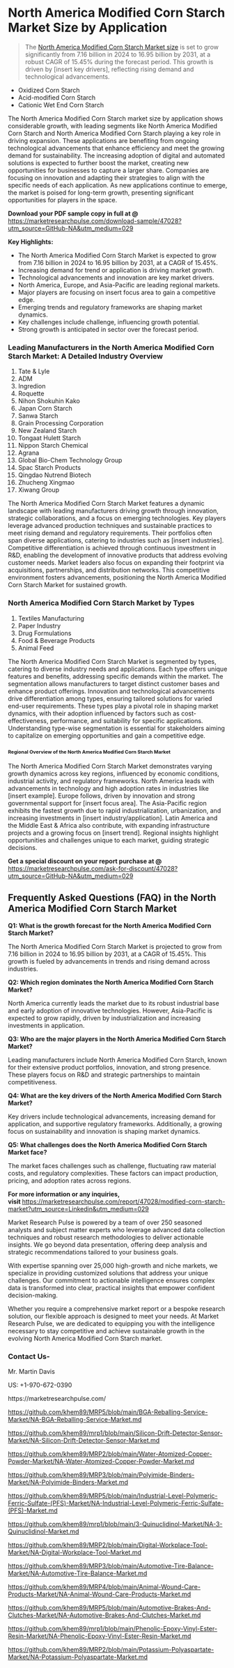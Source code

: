 <h1>North America Modified Corn Starch Market&nbsp;Size by Application</h1><blockquote><p>The <a href="https://marketresearchpulse.com/download-sample/47028?utm_source=GitHub-NA&amp;utm_medium=029">North America Modified Corn Starch Market size</a> is set to grow significantly from 7.16 billion in 2024 to 16.95 billion by 2031, at a robust CAGR of 15.45% during the forecast period. This growth is driven by [insert key drivers], reflecting rising demand and technological advancements.</p></blockquote><ul><li>Oxidized Corn Starch<li> Acid-modified Corn Starch<li> Cationic Wet End Corn Starch</li></ul><p>The North America Modified Corn Starch market size by application shows considerable growth, with leading segments like North America Modified Corn Starch and North America Modified Corn Starch playing a key role in driving expansion. These applications are benefiting from ongoing technological advancements that enhance efficiency and meet the growing demand for sustainability. The increasing adoption of digital and automated solutions is expected to further boost the market, creating new opportunities for businesses to capture a larger share. Companies are focusing on innovation and adapting their strategies to align with the specific needs of each application. As new applications continue to emerge, the market is poised for long-term growth, presenting significant opportunities for players in the space.</p><p><strong>Download your PDF sample copy in full at @ </strong><a href="https://marketresearchpulse.com/download-sample/47028?utm_source=GitHub-NA&amp;utm_medium=029">https://marketresearchpulse.com/download-sample/47028?utm_source=GitHub-NA&amp;utm_medium=029</a></p><p><strong>Key Highlights: </strong></p><ul><li>The North America Modified Corn Starch Market is expected to grow from 7.16 billion in 2024 to 16.95 billion by 2031, at a CAGR of 15.45%.</li><li>Increasing demand for trend or application is driving market growth.</li><li>Technological advancements and innovation are key market drivers.</li><li>North America, Europe, and Asia-Pacific are leading regional markets.</li><li>Major players are focusing on insert focus area to gain a competitive edge.</li><li>Emerging trends and regulatory frameworks are shaping market dynamics.</li><li>Key challenges include challenge, influencing growth potential.</li><li>Strong growth is anticipated in sector over the forecast period.</li></ul><h3>Leading Manufacturers in the North America Modified Corn Starch Market: A Detailed Industry Overview</h3><ol><li>Tate & Lyle</li><li>ADM</li><li>Ingredion</li><li>Roquette</li><li>Nihon Shokuhin Kako</li><li>Japan Corn Starch</li><li>Sanwa Starch</li><li>Grain Processing Corporation</li><li>New Zealand Starch</li><li>Tongaat Hulett Starch</li><li>Nippon Starch Chemical</li><li>Agrana</li><li>Global Bio-Chem Technology Group</li><li>Spac Starch Products</li><li>Qingdao Nutrend Biotech</li><li>Zhucheng Xingmao</li><li>Xiwang Group</li></ol><div class="flex max-w-full flex-col flex-grow"><div class="min-h-8 text-message flex w-full flex-col items-end gap-2 whitespace-normal break-words [.text-message+&amp;]:mt-5" dir="auto" data-message-author-role="assistant" data-message-id="fd8432e4-4910-450d-b182-61b7bfb0a01f" data-message-model-slug="gpt-4o"><div class="flex w-full flex-col gap-1 empty:hidden first:pt-[3px]"><div class="markdown prose w-full break-words dark:prose-invert light"><p>The North America Modified Corn Starch Market features a dynamic landscape with leading manufacturers driving growth through innovation, strategic collaborations, and a focus on emerging technologies. Key players leverage advanced production techniques and sustainable practices to meet rising demand and regulatory requirements. Their portfolios often span diverse applications, catering to industries such as [insert industries]. Competitive differentiation is achieved through continuous investment in R&amp;D, enabling the development of innovative products that address evolving customer needs. Market leaders also focus on expanding their footprint via acquisitions, partnerships, and distribution networks. This competitive environment fosters advancements, positioning the North America Modified Corn Starch Market for sustained growth.</p></div></div></div></div><h3>North America Modified Corn Starch Market by Types</h3><ol><li>Textiles Manufacturing<li> Paper Industry<li> Drug Formulations<li> Food & Beverage Products<li> Animal Feed</li></ol><div class="flex max-w-full flex-col flex-grow"><div class="min-h-8 text-message flex w-full flex-col items-end gap-2 whitespace-normal break-words [.text-message+&amp;]:mt-5" dir="auto" data-message-author-role="assistant" data-message-id="084470be-0bb7-4664-bddf-5156b4f41249" data-message-model-slug="gpt-4o-mini"><div class="flex w-full flex-col gap-1 empty:hidden first:pt-[3px]"><div class="markdown prose w-full break-words dark:prose-invert light"><p>The North America Modified Corn Starch Market is segmented by types, catering to diverse industry needs and applications. Each type offers unique features and benefits, addressing specific demands within the market. The segmentation allows manufacturers to target distinct customer bases and enhance product offerings. Innovation and technological advancements drive differentiation among types, ensuring tailored solutions for varied end-user requirements. These types play a pivotal role in shaping market dynamics, with their adoption influenced by factors such as cost-effectiveness, performance, and suitability for specific applications. Understanding type-wise segmentation is essential for stakeholders aiming to capitalize on emerging opportunities and gain a competitive edge.</p></div></div></div></div><h3><span style="font-size: 11px;">Regional Overview of the North America Modified Corn Starch Market</span></h3><div class="flex max-w-full flex-col flex-grow"><div class="min-h-8 text-message flex w-full flex-col items-end gap-2 whitespace-normal break-words [.text-message+&amp;]:mt-5" dir="auto" data-message-author-role="assistant" data-message-id="e9038762-ce64-4e30-91c9-9bd413514231" data-message-model-slug="gpt-4o-mini"><div class="flex w-full flex-col gap-1 empty:hidden first:pt-[3px]"><div class="markdown prose w-full break-words dark:prose-invert light"><p>The North America Modified Corn Starch Market demonstrates varying growth dynamics across key regions, influenced by economic conditions, industrial activity, and regulatory frameworks. North America leads with advancements in technology and high adoption rates in industries like [insert example]. Europe follows, driven by innovation and strong governmental support for [insert focus area]. The Asia-Pacific region exhibits the fastest growth due to rapid industrialization, urbanization, and increasing investments in [insert industry/application]. Latin America and the Middle East &amp; Africa also contribute, with expanding infrastructure projects and a growing focus on [insert trend]. Regional insights highlight opportunities and challenges unique to each market, guiding strategic decisions.</p></div></div></div></div><p><strong>Get a special discount on your report purchase at @ </strong><a href="https://marketresearchpulse.com/ask-for-discount/47028?utm_source=GitHub-NA&amp;utm_medium=029">https://marketresearchpulse.com/ask-for-discount/47028?utm_source=GitHub-NA&amp;utm_medium=029</a></p><h2>Frequently Asked Questions (FAQ) in the North America Modified Corn Starch Market</h2><p><strong>Q1: What is the growth forecast for the North America Modified Corn Starch Market?</strong></p><p>The North America Modified Corn Starch Market is projected to grow from 7.16 billion in 2024 to 16.95 billion by 2031, at a CAGR of 15.45%. This growth is fueled by advancements in trends and rising demand across industries.</p><p><strong>Q2: Which region dominates the North America Modified Corn Starch Market?</strong></p><p>North America currently leads the market due to its robust industrial base and early adoption of innovative technologies. However, Asia-Pacific is expected to grow rapidly, driven by industrialization and increasing investments in application.</p><p><strong>Q3: Who are the major players in the North America Modified Corn Starch Market?</strong></p><p>Leading manufacturers include North America Modified Corn Starch, known for their extensive product portfolios, innovation, and strong presence. These players focus on R&amp;D and strategic partnerships to maintain competitiveness.</p><p><strong>Q4: What are the key drivers of the North America Modified Corn Starch Market?</strong></p><p>Key drivers include technological advancements, increasing demand for application, and supportive regulatory frameworks. Additionally, a growing focus on sustainability and innovation is shaping market dynamics.</p><p><strong>Q5: What challenges does the North America Modified Corn Starch Market face?</strong></p><p>The market faces challenges such as challenge, fluctuating raw material costs, and regulatory complexities. These factors can impact production, pricing, and adoption rates across regions.</p><p><strong>For more information or any inquiries, visit&nbsp;</strong><a href="https://marketresearchpulse.com/report/47028/modified-corn-starch-market?utm_source=Linkedin&utm_medium=029">https://marketresearchpulse.com/report/47028/modified-corn-starch-market?utm_source=Linkedin&utm_medium=029</a></p><p>Market Research Pulse is powered by a team of over 250 seasoned analysts and subject matter experts who leverage advanced data collection techniques and robust research methodologies to deliver actionable insights. We go beyond data presentation, offering deep analysis and strategic recommendations tailored to your business goals.</p><p>With expertise spanning over 25,000 high-growth and niche markets, we specialize in providing customized solutions that address your unique challenges. Our commitment to actionable intelligence ensures complex data is transformed into clear, practical insights that empower confident decision-making.</p><p>Whether you require a comprehensive market report or a bespoke research solution, our flexible approach is designed to meet your needs. At Market Research Pulse, we are dedicated to equipping you with the intelligence necessary to stay competitive and achieve sustainable growth in the evolving North America Modified Corn Starch market.</p><h3><strong>Contact Us-</strong></h3><p>Mr. Martin Davis</p><p>US: +1-970-672-0390</p><p>https://marketresearchpulse.com/</p><p><a href="https://github.com/khem89/MRP5/blob/main/BGA-Reballing-Service-Market/NA-BGA-Reballing-Service-Market.md">https://github.com/khem89/MRP5/blob/main/BGA-Reballing-Service-Market/NA-BGA-Reballing-Service-Market.md</a></p><p><a href="https://github.com/khem89/mrp1/blob/main/Silicon-Drift-Detector-Sensor-Market/NA-Silicon-Drift-Detector-Sensor-Market.md">https://github.com/khem89/mrp1/blob/main/Silicon-Drift-Detector-Sensor-Market/NA-Silicon-Drift-Detector-Sensor-Market.md</a></p><p><a href="https://github.com/khem89/MRP2/blob/main/Water-Atomized-Copper-Powder-Market/NA-Water-Atomized-Copper-Powder-Market.md">https://github.com/khem89/MRP2/blob/main/Water-Atomized-Copper-Powder-Market/NA-Water-Atomized-Copper-Powder-Market.md</a></p><p><a href="https://github.com/khem89/MRP3/blob/main/Polyimide-Binders-Market/NA-Polyimide-Binders-Market.md">https://github.com/khem89/MRP3/blob/main/Polyimide-Binders-Market/NA-Polyimide-Binders-Market.md</a></p><p><a href="https://github.com/khem89/MRP5/blob/main/Industrial-Level-Polymeric-Ferric-Sulfate-(PFS)-Market/NA-Industrial-Level-Polymeric-Ferric-Sulfate-(PFS)-Market.md">https://github.com/khem89/MRP5/blob/main/Industrial-Level-Polymeric-Ferric-Sulfate-(PFS)-Market/NA-Industrial-Level-Polymeric-Ferric-Sulfate-(PFS)-Market.md</a></p><p><a href="https://github.com/khem89/mrp1/blob/main/3-Quinuclidinol-Market/NA-3-Quinuclidinol-Market.md">https://github.com/khem89/mrp1/blob/main/3-Quinuclidinol-Market/NA-3-Quinuclidinol-Market.md</a></p><p><a href="https://github.com/khem89/MRP2/blob/main/Digital-Workplace-Tool-Market/NA-Digital-Workplace-Tool-Market.md">https://github.com/khem89/MRP2/blob/main/Digital-Workplace-Tool-Market/NA-Digital-Workplace-Tool-Market.md</a></p><p><a href="https://github.com/khem89/MRP3/blob/main/Automotive-Tire-Balance-Market/NA-Automotive-Tire-Balance-Market.md">https://github.com/khem89/MRP3/blob/main/Automotive-Tire-Balance-Market/NA-Automotive-Tire-Balance-Market.md</a></p><p><a href="https://github.com/khem89/MRP4/blob/main/Animal-Wound-Care-Products-Market/NA-Animal-Wound-Care-Products-Market.md">https://github.com/khem89/MRP4/blob/main/Animal-Wound-Care-Products-Market/NA-Animal-Wound-Care-Products-Market.md</a></p><p><a href="https://github.com/khem89/MRP5/blob/main/Automotive-Brakes-And-Clutches-Market/NA-Automotive-Brakes-And-Clutches-Market.md">https://github.com/khem89/MRP5/blob/main/Automotive-Brakes-And-Clutches-Market/NA-Automotive-Brakes-And-Clutches-Market.md</a></p><p><a href="https://github.com/khem89/mrp1/blob/main/Phenolic-Epoxy-Vinyl-Ester-Resin-Market/NA-Phenolic-Epoxy-Vinyl-Ester-Resin-Market.md">https://github.com/khem89/mrp1/blob/main/Phenolic-Epoxy-Vinyl-Ester-Resin-Market/NA-Phenolic-Epoxy-Vinyl-Ester-Resin-Market.md</a></p><p><a href="https://github.com/khem89/MRP2/blob/main/Potassium-Polyaspartate-Market/NA-Potassium-Polyaspartate-Market.md">https://github.com/khem89/MRP2/blob/main/Potassium-Polyaspartate-Market/NA-Potassium-Polyaspartate-Market.md</a></p>
